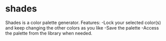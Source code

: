 # shades
Shades is a color palette generator.
Features: 
-Lock your selected color(s) and keep changing the other colors as you like
-Save the palette
-Access the palette from the library when needed.
